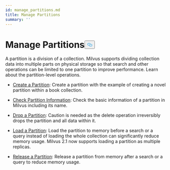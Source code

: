```yaml
---
id: manage_partitions.md
title: Manage Partitions
summary: ''
---
```

<h1 id="Manage-Partitions" class="common-anchor-header">Manage Partitions<button data-href="#Manage-Partitions" class="anchor-icon" translate="no">
      <svg translate="no"
        aria-hidden="true"
        focusable="false"
        height="20"
        version="1.1"
        viewBox="0 0 16 16"
        width="16"
      >
        <path
          fill="#0092E4"
          fill-rule="evenodd"
          d="M4 9h1v1H4c-1.5 0-3-1.69-3-3.5S2.55 3 4 3h4c1.45 0 3 1.69 3 3.5 0 1.41-.91 2.72-2 3.25V8.59c.58-.45 1-1.27 1-2.09C10 5.22 8.98 4 8 4H4c-.98 0-2 1.22-2 2.5S3 9 4 9zm9-3h-1v1h1c1 0 2 1.22 2 2.5S13.98 12 13 12H9c-.98 0-2-1.22-2-2.5 0-.83.42-1.64 1-2.09V6.25c-1.09.53-2 1.84-2 3.25C6 11.31 7.55 13 9 13h4c1.45 0 3-1.69 3-3.5S14.5 6 13 6z"
        ></path>
      </svg>
    </button></h1><p>A partition is a division of a collection. Milvus supports dividing collection data into multiple parts on physical storage so that search and other operations can be limited to one partition to improve performance. Learn about the partition-level operations.</p>
<ul>
<li><p><a href="/docs/ja/create_partition.md">Create a Partition</a>: Create a partition with the example of creating a novel partition within a book collection.</p></li>
<li><p><a href="/docs/ja/check_partition.md">Check Partition Information</a>: Check the basic information of a partition in Milvus including its name.</p></li>
<li><p><a href="/docs/ja/drop_partition.md">Drop a Partition</a>: Caution is needed as the delete operation irreversibly drops the partition and all data within it.</p></li>
<li><p><a href="/docs/ja/load_partition.md">Load a Partition</a>: Load the partition to memory before a search or a query instead of loading the whole collection can significantly reduce memory usage. Milvus 2.1 now supports loading a partition as multiple replicas.</p></li>
<li><p><a href="/docs/ja/release_partition.md">Release a Partition</a>: Release a partition from memory after a search or a query to reduce memory usage.</p></li>
</ul>
